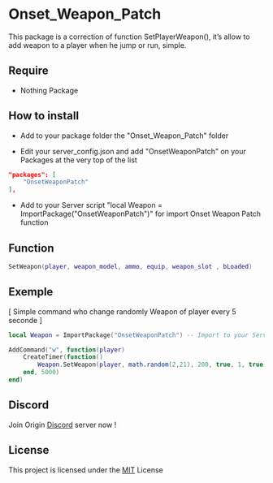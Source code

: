 # Onset_Weapon_Patch
This package is a correction of function SetPlayerWeapon(), it’s allow to add weapon to a player when he jump or run, simple.

## Require
- Nothing Package

## How to install
- Add to your package folder the "Onset_Weapon_Patch" folder

- Edit your server_config.json and add "OnsetWeaponPatch" on your Packages at the very top of the list

```json
"packages": [
	"OnsetWeaponPatch"
],
```
- Add to your Server script "local Weapon = ImportPackage("OnsetWeaponPatch")" for import Onset Weapon Patch function

## Function
```lua
SetWeapon(player, weapon_model, ammo, equip, weapon_slot , bLoaded)
```

## Exemple
[ Simple command who change randomly Weapon of player every 5 seconde ]
```lua
local Weapon = ImportPackage("OnsetWeaponPatch") -- Import to your Server Script OnsetWeaponPatch

AddCommand("w", function(player)
    CreateTimer(function()
        Weapon.SetWeapon(player, math.random(2,21), 200, true, 1, true) -- Use this function to set player weapon now
    end, 5000)
end)
```
## Discord
Join Origin [Discord](https://discord.gg/MDEwtKr) server now !

## License
This project is licensed under the [MIT](https://choosealicense.com/licenses/mit/) License
